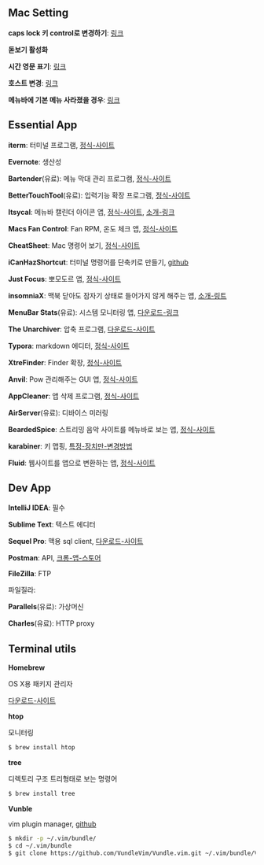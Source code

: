 ## Mac Setting

**caps lock 키 control로 변경하기**: [링크](http://macnews.tistory.com/2240)

**돋보기 활성화**

**시간 영문 표기**: [링크](http://macnews.tistory.com/988)

**호스트 변경**: [링크](http://exifeedi.tistory.com/240)

**메뉴바에 기본 메뉴 사라졌을 경우**: [링크](http://iprize.tistory.com/574)



## Essential App

**iterm**: 터미널 프로그램, [정식-사이트](https://www.iterm2.com/index.html)

**Evernote**: 생산성

**Bartender**(유료): 메뉴 막대 관리 프로그램, [정식-사이트](http://www.macbartender.com/)

**BetterTouchTool**(유료): 입력기능 확장 프로그램, [정식-사이트](http://www.boastr.net/)

**Itsycal**: 메뉴바 캘린더 아이콘 앱, [정식-사이트](https://www.mowglii.com/itsycal/), [소개-링크](http://macnews.tistory.com/3023)

**Macs Fan Control**: Fan RPM, 온도 체크 앱, [정식-사이트](http://www.crystalidea.com/products?source=fancontrol_mac)

**CheatSheet**: Mac 명령어 보기, [정식-사이트](https://www.mediaatelier.com/CheatSheet/)

**iCanHazShortcut**: 터미널 명령어를 단축키로 만들기, [github](https://github.com/deseven/icanhazshortcut)

**Just Focus**: 뽀모도르 앱, [정식-사이트](http://climstudio.com/justfocus/)

**insomniaX**: 맥북 닫아도 잠자기 상태로 들어가지 않게 해주는 앱, [소개-링트](http://macnews.tistory.com/131)

**MenuBar Stats**(유료): 시스템 모니터링 앱, [다운로드-링크](https://itunes.apple.com/kr/app/id714196447?mt=12)

**The Unarchiver**: 압축 프로그램, [다운로드-사이트](http://unarchiver.c3.cx/unarchiver)

**Typora**: markdown 에디터, [정식-사이트](http://www.typora.io/)

**XtreFinder**: Finder 확장, [정식-사이트](http://www.trankynam.com/xtrafinder/)

**Anvil**: Pow 관리해주는 GUI 앱, [정식-사이트](http://anvilformac.com/index.html)

**AppCleaner**: 앱 삭제 프로그램, [정식-사이트](http://freemacsoft.net/appcleaner/)

**AirServer**(유료): 디바이스 미러링

**BeardedSpice**: 스트리밍 음악 사이트를 메뉴바로 보는 앱, [정식-사이트](http://doctypeht.ml/44)

**karabiner**: 키 맵핑, [특정-장치만-변경방법](http://algobomyun.tistory.com/348)

**Fluid**: 웹사이트를 앱으로 변환하는 앱, [정식-사이트](http://fluidapp.com/)




## Dev App

**IntelliJ IDEA**: 필수

**Sublime Text**: 텍스트 에디터

**Sequel Pro**: 맥용 sql client,  [다운로드-사이트](http://www.sequelpro.com/)

**Postman**: API, [크롬-앱-스토어](https://chrome.google.com/webstore/detail/postman/fhbjgbiflinjbdggehcddcbncdddomop)

**FileZilla**: FTP

파일질라:

**Parallels**(유료): 가상머신

**Charles**(유료): HTTP proxy



## Terminal utils

**Homebrew**

OS X용 패키지 관리자

[다운로드-사이트](http://brew.sh/index_ko.html)

**htop**

모니터링

```bash
$ brew install htop
```

**tree**

디렉토리 구조 트리형태로 보는 명령어

```bash
$ brew install tree
```

**Vunble**

vim plugin manager, [github](https://github.com/VundleVim/Vundle.vim)

```bash
$ mkdir -p ~/.vim/bundle/
$ cd ~/.vim/bundle
$ git clone https://github.com/VundleVim/Vundle.vim.git ~/.vim/bundle/Vundle.vim
```
